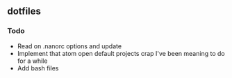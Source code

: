 ## dotfiles

### Todo
 - Read on .nanorc options and update
 - Implement that atom open default projects crap I've been meaning to do for
 a while
 - Add bash files
